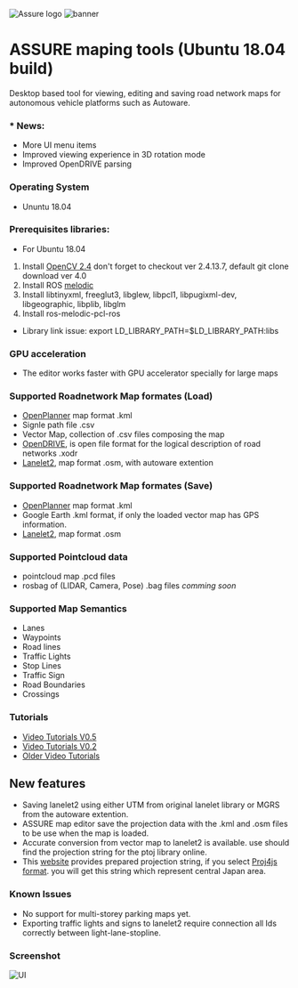 ![Assure logo](https://user-images.githubusercontent.com/20182801/61394821-fb224f00-a8fe-11e9-82d5-6e008df6710e.png)
![banner](https://user-images.githubusercontent.com/20182801/61394945-3e7cbd80-a8ff-11e9-8930-f827ef2cfd69.png)
# ASSURE maping tools (Ubuntu 18.04 build)
Desktop based tool for viewing, editing and saving road network maps for autonomous vehicle platforms such as Autoware.

### * News: 
- More UI menu items 
- Improved viewing experience in 3D rotation mode
- Improved OpenDRIVE parsing 

### Operating System

- Ununtu 18.04

### Prerequisites libraries: 
- For Ubuntu 18.04 
1. Install [OpenCV 2.4](https://docs.opencv.org/2.4/doc/tutorials/introduction/linux_install/linux_install.html)
    don't forget to checkout ver 2.4.13.7, default git clone download ver 4.0
2. Install ROS [melodic](http://wiki.ros.org/melodic/Installation/Ubuntu)
3. Install libtinyxml, freeglut3, libglew, libpcl1, libpugixml-dev, libgeographic, libplib, libglm
4. Install ros-melodic-pcl-ros

- Library link issue:
export LD_LIBRARY_PATH=$LD_LIBRARY_PATH:libs 

### GPU acceleration 
- The editor works faster with GPU accelerator specially for large maps

### Supported Roadnetwork Map formates (Load)
- [OpenPlanner](https://gitlab.com/autowarefoundation/autoware.ai/core_planning) map format .kml 
- Signle path file .csv 
- Vector Map, collection of .csv files composing the map
- [OpenDRIVE](http://www.opendrive.org/), is open file format for the logical description of road networks .xodr
- [Lanelet2](https://github.com/fzi-forschungszentrum-informatik/Lanelet2), map format .osm, with autoware extention

### Supported Roadnetwork Map formates (Save)
- [OpenPlanner](https://gitlab.com/autowarefoundation/autoware.ai/core_planning) map format .kml 
- Google Earth .kml format, if only the loaded vector map has GPS information.
- [Lanelet2](https://github.com/fzi-forschungszentrum-informatik/Lanelet2), map format .osm

### Supported Pointcloud data
- pointcloud map .pcd files
- rosbag of (LIDAR, Camera, Pose) .bag files _comming soon_

### Supported Map Semantics
- Lanes
- Waypoints
- Road lines
- Traffic Lights
- Stop Lines
- Traffic Sign 
- Road Boundaries
- Crossings 

### Tutorials
- [Video Tutorials V0.5](https://youtu.be/lignj-gVGVg)
- [Video Tutorials V0.2](https://youtu.be/PXcE7XMSKck)
- [Older Video Tutorials](https://www.youtube.com/watch?v=p_4HwJvu084&list=PLVAImlqqGbr4G8GXMsqp6dMhbKxTCEnrh&index=1)

## New features
- Saving lanelet2 using either UTM from original lanelet library or MGRS from the autoware extention. 
- ASSURE map editor save the projection data with the .kml and .osm files to be use when the map is loaded. 
- Accurate conversion from vector map to lanelet2 is available. use should find the projection string for the ptoj library online. 
- This [website](https://spatialreference.org/ref/epsg/2449/) provides prepared projection string, if you select [Proj4js format](https://spatialreference.org/ref/epsg/2449/proj4js/). you will get this string which represent central Japan area.

### Known Issues
- No support for multi-storey parking maps yet.
- Exporting traffic lights and signs to lanelet2 require connection all Ids correctly between light-lane-stopline. 

### Screenshot
![UI](https://user-images.githubusercontent.com/20182801/82500247-fd13fa80-9b2d-11ea-899f-6c63164eb14a.png)
